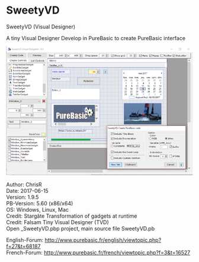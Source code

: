 # SweetyVD
SweetyVD (Visual Designer)

A tiny Visual Designer Develop in PureBasic to create PureBasic interface

![Alt text](/ScreenShot/SweetyVD.png?raw=true "SweetyVD")

Author: ChrisR <br />
Date: 2017-06-15 <br />
Version: 1.9.5 <br />
PB-Version: 5.60 (x86/x64) <br />
OS: Windows, Linux, Mac <br />
Credit: Stargâte Transformation of gadgets at runtime <br />
Credit: Falsam Tiny Visual Designer (TVD) <br />
Open _SweetyVD.pbp project, main source file SweetyVD.pb <br />

English-Forum: http://www.purebasic.fr/english/viewtopic.php?f=27&t=68187 <br />
French-Forum: http://www.purebasic.fr/french/viewtopic.php?f=3&t=16527

